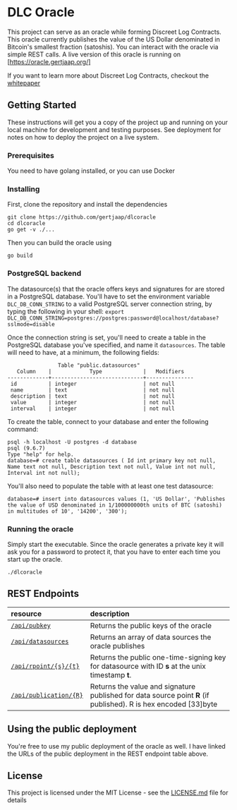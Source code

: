# DLC Oracle

This project can serve as an oracle while forming Discreet Log Contracts. This oracle currently publishes the value of the US Dollar denominated in Bitcoin's smallest fraction (satoshis). You can interact with the oracle via simple REST calls. A live version of this oracle is running on [https://oracle.gertjaap.org/] 

If you want to learn more about Discreet Log Contracts, checkout the [whitepaper](https://adiabat.github.io/dlc.pdf)

## Getting Started

These instructions will get you a copy of the project up and running on your local machine for development and testing purposes. See deployment for notes on how to deploy the project on a live system.

### Prerequisites

You need to have golang installed, or you can use Docker

### Installing

First, clone the repository and install the dependencies

```
git clone https://github.com/gertjaap/dlcoracle
cd dlcoracle
go get -v ./...
```

Then you can build the oracle using
```
go build
```

### PostgreSQL backend 

The datasource(s) that the oracle offers keys and signatures for are stored in a PostgreSQL database. You'll have to set the environment variable `DLC_DB_CONN_STRING` to a valid
PostgreSQL server connection string, by typing the following in your shell: `export DLC_DB_CONN_STRING=postgres://postgres:password@localhost/database?sslmode=disable`

Once the connection string is set, you'll need to create a table in the PostgreSQL database you've specified, and  name it `datasources`. The table will need to have, at a minimum, the following fields:

```
                Table "public.datasources"
   Column    |            Type             |   Modifiers   
-------------+-----------------------------+---------------
 id          | integer                     | not null
 name        | text                        | not null
 description | text                        | not null
 value       | integer                     | not null
 interval    | integer                     | not null
```

To create the table, connect to your database and enter the following command:
```
psql -h localhost -U postgres -d database
psql (9.6.7)
Type "help" for help.
database=# create table datasources ( Id int primary key not null, Name text not null, Description text not null, Value int not null, Interval int not null);
```

You'll also need to populate the table with at least one test datasource:
```
database=# insert into datasources values (1, 'US Dollar', 'Publishes the value of USD denominated in 1/100000000th units of BTC (satoshi) in multitudes of 10', '14200', '300');
```


### Running the oracle

Simply start the executable. Since the oracle generates a private key it will ask you for a password to protect it, that you have to enter each time you start up the oracle.

```
./dlcoracle
```

## REST Endpoints

| resource          | description                              |
|:------------------|:-----------------------------------------|
|[`/api/pubkey`](https://oracle.gertjaap.org/api/pubkey)      | Returns the public keys of the oracle     |
|[`/api/datasources`](https://oracle.gertjaap.org/api/datasources) | Returns an array of data sources the oracle publishes |
|[`/api/rpoint/{s}/{t}`](https://oracle.gertjaap.org/api/rpoint/1/1523447385) | Returns the public one-time-signing key for datasource with ID **s** at the unix timestamp **t**. |
|[`/api/publication/{R}`](https://oracle.gertjaap.org/api/publication/1/1523447385) | Returns the value and signature published for data source point **R** (if published). R is hex encoded [33]byte |

## Using the public deployment

You're free to use my public deployment of the oracle as well. I have linked the URLs of the public deployment in the REST endpoint table above.

## License

This project is licensed under the MIT License - see the [LICENSE.md](LICENSE.md) file for details
